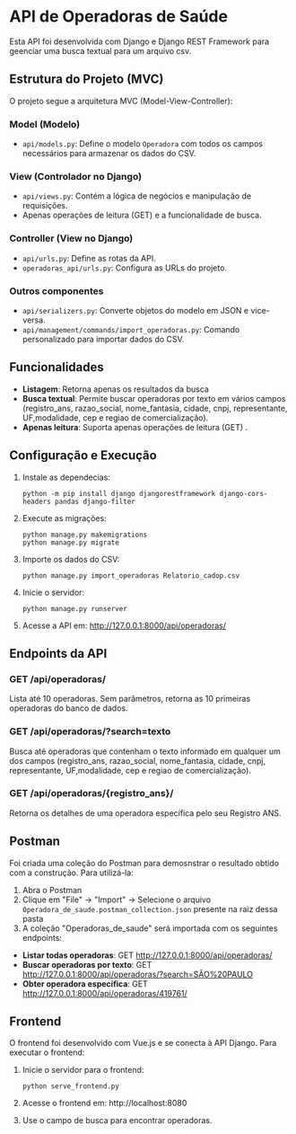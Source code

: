 # API de Operadoras de Saúde

Esta API foi desenvolvida com Django e Django REST Framework para geenciar uma busca textual para um arquivo csv.

## Estrutura do Projeto (MVC)

O projeto segue a arquitetura MVC (Model-View-Controller):

### Model (Modelo)
- `api/models.py`: Define o modelo `Operadora` com todos os campos necessários para armazenar os dados do CSV.

### View (Controlador no Django)
- `api/views.py`: Contém a lógica de negócios e manipulação de requisições.
-  Apenas operações de leitura (GET) e a funcionalidade de busca.

### Controller (View no Django)
- `api/urls.py`: Define as rotas da API.
- `operadoras_api/urls.py`: Configura as URLs do projeto.

### Outros componentes
- `api/serializers.py`: Converte objetos do modelo em JSON e vice-versa.
- `api/management/commands/import_operadoras.py`: Comando personalizado para importar dados do CSV.

## Funcionalidades

- **Listagem**: Retorna apenas os resultados da busca
- **Busca textual**: Permite buscar operadoras por texto em vários campos (registro_ans, razao_social, nome_fantasia, cidade, cnpj, representante, UF,modalidade, cep e regiao de comercialização).
- **Apenas leitura**: Suporta apenas operações de leitura (GET) .

## Configuração e Execução

1. Instale as dependecias:

   ```
   python -m pip install django djangorestframework django-cors-headers pandas django-filter

   ```

2. Execute as migrações:
   ```
   python manage.py makemigrations
   python manage.py migrate
   ```

3. Importe os dados do CSV:
   ```
   python manage.py import_operadoras Relatorio_cadop.csv
   ```

4. Inicie o servidor:
   ```
   python manage.py runserver
   ```

5. Acesse a API em: http://127.0.0.1:8000/api/operadoras/

## Endpoints da API

### GET /api/operadoras/
Lista até 10 operadoras. Sem parâmetros, retorna as 10 primeiras operadoras do banco de dados.

### GET /api/operadoras/?search=texto
Busca até operadoras que contenham o texto informado em qualquer um dos campos (registro_ans, razao_social, nome_fantasia, cidade, cnpj, representante, UF,modalidade, cep e regiao de comercialização).

### GET /api/operadoras/{registro_ans}/
Retorna os detalhes de uma operadora específica pelo seu Registro ANS.

## Postman

Foi criada uma coleção do Postman para demosnstrar o resultado obtido com a construção. Para utilizá-la:

1. Abra o Postman
2. Clique em "File" -> "Import" -> Selecione o arquivo `Operadora_de_saude.postman_collection.json` presente na raiz dessa pasta
3. A coleção "Operadoras_de_saude" será importada com os seguintes endpoints:

- **Listar todas operadoras**: GET http://127.0.0.1:8000/api/operadoras/
- **Buscar operadoras por texto**: GET http://127.0.0.1:8000/api/operadoras/?search=SÃO%20PAULO
- **Obter operadora específica**: GET http://127.0.0.1:8000/api/operadoras/419761/



## Frontend

O frontend foi desenvolvido com Vue.js e se conecta à API Django. Para executar o frontend:

1. Inicie o servidor para o frontend:
   ```
   python serve_frontend.py
   ```

2. Acesse o frontend em: http://localhost:8080

3. Use o campo de busca para encontrar operadoras.
